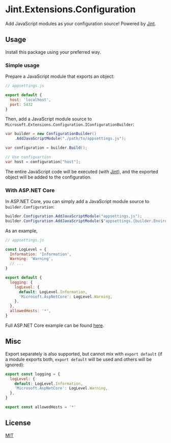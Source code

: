 # Jint.Extensions.Configuration

Add JavaScript modules as your configuration source! Powered by [Jint](https://github.com/sebastienros/jint).

## Usage

Install this package using your preferred way.

### Simple usage

Prepare a JavaScript module that exports an object:

```javascript
// appsettings.js

export default {
  host: 'localhost',
  port: 5432
}
```

Then, add a JavaScript module source to `Microsoft.Extensions.Configuration.IConfigurationBuilder`:

```csharp
var builder = new ConfigurationBuilder()
    .AddJavaScriptModule("./path/to/appsettings.js");

var configuration = builder.Build();

// Use configuartion
var host = configuration["host"];
```

The entire JavaScript code will be executed (with [Jint](https://github.com/sebastienros/jint)),
and the exported object will be added to the configuration.

### With ASP.NET Core

In ASP.NET Core, you can simply add a JavaScript module source to `builder.Configuration`:

```csharp
builder.Configuration.AddJavaScriptModule("appsettings.js");
builder.Configuration.AddJavaScriptModule($"appsettings.{builder.Environment.EnvironmentName}.js");
```

As an example,

```javascript
// appsettings.js

const LogLevel = {
  Information: 'Information',
  Warning: 'Warning',
  // ...
}

export default {
  logging: {
    logLevel: {
      default: LogLevel.Information,
      'Microsoft.AspNetCore': LogLevel.Warning,
    },
  },
  allowedHosts: '*',
}
```

Full ASP.NET Core example can be found [here](./examples/AspNetCoreExample).

## Misc

Export separately is also supported, but cannot mix with `export default`
(if a module exports both, `export default` will be used and others will be ignored):

```javascript
export const logging = {
  logLevel: {
    default: LogLevel.Information,
    'Microsoft.AspNetCore': LogLevel.Warning,
  },
}

export const allowedHosts = '*'
```

## License

[MIT](./LICENSE)
